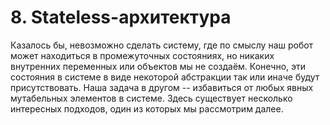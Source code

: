 # 8. Stateless-архитектура
Казалось бы, невозможно сделать систему, где по смыслу наш робот может находиться в промежуточных состояниях, но никаких внутренних переменных или объектов мы не создаём. Конечно, эти состояния в системе в виде некоторой абстракции так или иначе будут присутствовать. Наша задача в другом -- избавиться от любых явных мутабельных элементов в системе. Здесь существует несколько интересных подходов, один из которых мы рассмотрим далее.